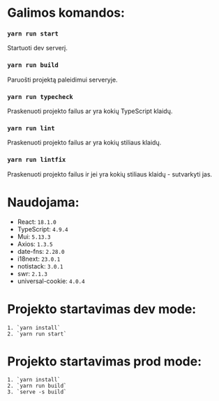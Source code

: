 # Galimos komandos:
### `yarn run start`
Startuoti dev serverį.


### `yarn run build`
Paruošti projektą paleidimui serveryje.

### `yarn run typecheck`
Praskenuoti projekto failus ar yra kokių TypeScript klaidų.

### `yarn run lint`
Praskenuoti projekto failus ar yra kokių stiliaus klaidų.

### `yarn run lintfix`
Praskenuoti projekto failus ir jei yra kokių stiliaus klaidų - sutvarkyti jas.

# Naudojama:
* React: `18.1.0`
* TypeScript: `4.9.4`
* Mui: `5.13.3`
* Axios: `1.3.5`
* date-fns: `2.28.0`
* i18next: `23.0.1`
* notistack: `3.0.1`
* swr: `2.1.3`
* universal-cookie: `4.0.4`


# Projekto startavimas dev mode:
    1. `yarn install`
    2. `yarn run start`

# Projekto startavimas prod mode:
    1. `yarn install`
    2. `yarn run build`
    3. `serve -s build`
